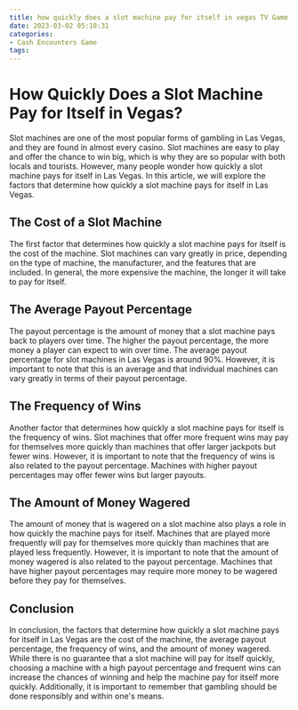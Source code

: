 ```yaml
---
title: how quickly does a slot machine pay for itself in vegas TV Game
date: 2023-03-02 05:10:31
categories:
- Cash Encounters Game
tags:
---
```

# How Quickly Does a Slot Machine Pay for Itself in Vegas?

Slot machines are one of the most popular forms of gambling in Las Vegas, and they are found in almost every casino. Slot machines are easy to play and offer the chance to win big, which is why they are so popular with both locals and tourists. However, many people wonder how quickly a slot machine pays for itself in Las Vegas. In this article, we will explore the factors that determine how quickly a slot machine pays for itself in Las Vegas.

## The Cost of a Slot Machine

The first factor that determines how quickly a slot machine pays for itself is the cost of the machine. Slot machines can vary greatly in price, depending on the type of machine, the manufacturer, and the features that are included. In general, the more expensive the machine, the longer it will take to pay for itself.

## The Average Payout Percentage

The payout percentage is the amount of money that a slot machine pays back to players over time. The higher the payout percentage, the more money a player can expect to win over time. The average payout percentage for slot machines in Las Vegas is around 90%. However, it is important to note that this is an average and that individual machines can vary greatly in terms of their payout percentage.

## The Frequency of Wins

Another factor that determines how quickly a slot machine pays for itself is the frequency of wins. Slot machines that offer more frequent wins may pay for themselves more quickly than machines that offer larger jackpots but fewer wins. However, it is important to note that the frequency of wins is also related to the payout percentage. Machines with higher payout percentages may offer fewer wins but larger payouts.

## The Amount of Money Wagered

The amount of money that is wagered on a slot machine also plays a role in how quickly the machine pays for itself. Machines that are played more frequently will pay for themselves more quickly than machines that are played less frequently. However, it is important to note that the amount of money wagered is also related to the payout percentage. Machines that have higher payout percentages may require more money to be wagered before they pay for themselves.

## Conclusion

In conclusion, the factors that determine how quickly a slot machine pays for itself in Las Vegas are the cost of the machine, the average payout percentage, the frequency of wins, and the amount of money wagered. While there is no guarantee that a slot machine will pay for itself quickly, choosing a machine with a high payout percentage and frequent wins can increase the chances of winning and help the machine pay for itself more quickly. Additionally, it is important to remember that gambling should be done responsibly and within one's means.